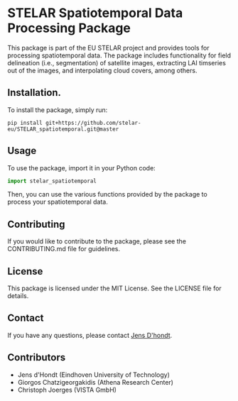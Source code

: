 # STELAR Spatiotemporal Data Processing Package

This package is part of the EU STELAR project and provides tools for processing spatiotemporal data. The package includes functionality for field delineation (i.e., segmentation) of satellite images, extracting LAI timseries out of the images, and interpolating cloud covers, among others.

## Installation.

To install the package, simply run:
```
pip install git+https://github.com/stelar-eu/STELAR_spatiotemporal.git@master
```

## Usage

To use the package, import it in your Python code:

```python
import stelar_spatiotemporal
```
Then, you can use the various functions provided by the package to process your spatiotemporal data.

## Contributing
If you would like to contribute to the package, please see the CONTRIBUTING.md file for guidelines.

## License
This package is licensed under the MIT License. See the LICENSE file for details.

## Contact
If you have any questions, please contact [Jens D'hondt](mailto:j.e.d.hondt@tue.nl).

## Contributors
- Jens d'Hondt (Eindhoven University of Technology)
- Giorgos Chatzigeorgakidis (Athena Research Center)
- Christoph Joerges (VISTA GmbH)
